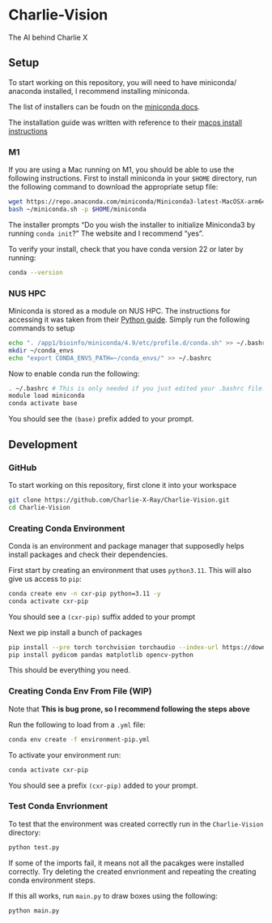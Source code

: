 # Charlie-Vision

The AI behind Charlie X

## Setup

To start working on this repository, you will need to have miniconda/ anaconda installed,
I recommend installing miniconda.

The list of installers can be foudn on the [miniconda docs](https://docs.conda.io/en/latest/miniconda.html).

The installation guide was written with reference to their [macos install instructions](https://conda.io/projects/conda/en/stable/user-guide/install/macos.html)

### M1

If you are using a Mac running on M1, you should be able to use the following instructions.
First to install miniconda in your `$HOME` directory, run the following command to download the appropriate setup file:

```bash
wget https://repo.anaconda.com/miniconda/Miniconda3-latest-MacOSX-arm64.sh -O ~/miniconda.sh
bash ~/miniconda.sh -p $HOME/miniconda
```

The installer prompts “Do you wish the installer to initialize Miniconda3 by running `conda init`?”
The website and I recommend “yes”.

To verify your install, check that you have conda version 22 or later by running:

```bash
conda --version
```

### NUS HPC

Miniconda is stored as a module on NUS HPC. The instructions for accessing it was taken from their [Python guide](https://drive.google.com/drive/u/0/folders/1za8jGiPqaNLR3ys74CXMPDXKwIUKgUEB).
Simply run the following commands to setup

```bash
echo ". /app1/bioinfo/miniconda/4.9/etc/profile.d/conda.sh" >> ~/.bashrc
mkdir ~/conda_envs
echo "export CONDA_ENVS_PATH=~/conda_envs/" >> ~/.bashrc
```

Now to enable conda run the following:

```bash
. ~/.bashrc # This is only needed if you just edited your .bashrc file. A .bashrc file is run automatically everytime you login, so if you restarted terminal again this is unnecessary.
module load miniconda
conda activate base
```

You should see the `(base)` prefix added to your prompt.

## Development

### GitHub

To start working on this repository, first clone it into your workspace

```bash
git clone https://github.com/Charlie-X-Ray/Charlie-Vision.git
cd Charlie-Vision
```

### Creating Conda Environment

Conda is an environment and package manager that supposedly helps install packages and check their dependencies.

First start by creating an environment that uses `python3.11`. This will also give us access to `pip`:

```bash
conda create env -n cxr-pip python=3.11 -y
conda activate cxr-pip
```

You should see a `(cxr-pip)` suffix added to your prompt

Next we pip install a bunch of packages

```bash
pip install --pre torch torchvision torchaudio --index-url https://download.pytorch.org/whl/nightly/cu121 #this also gives access to PIL
pip install pydicom pandas matplotlib opencv-python
```

This should be everything you need.

### Creating Conda Env From File (WIP)

Note that **This is bug prone, so I recommend following the steps above**

Run the following to load from a `.yml` file:

```bash
conda env create -f environment-pip.yml
```

To activate your environment run:

```bash
conda activate cxr-pip
```

You should see a prefix `(cxr-pip)` added to your prompt.

### Test Conda Envrionment

To test that the environment was created correctly run in the `Charlie-Vision` directory:

```bash
python test.py
```

If some of the imports fail, it means not all the pacakges were installed correctly.
Try deleting the created envrionment and repeating the creating conda environment steps.

If this all works, run `main.py` to draw boxes using the following:

```bash
python main.py
```
